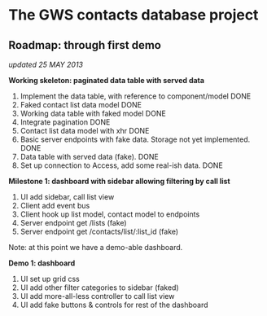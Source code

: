 The GWS contacts database project
==================================

## Roadmap: through first demo

_updated 25 MAY 2013_

__Working skeleton: paginated data table with served data__

1. Implement the data table, with reference to component/model  DONE
2. Faked contact list data model  DONE
3. Working data table with faked model  DONE
4. Integrate pagination  DONE
5. Contact list data model with xhr  DONE
6. Basic server endpoints with fake data. Storage not yet implemented.  DONE
7. Data table with served data (fake).  DONE 
8. Set up connection to Access, add some real-ish data.  DONE

__Milestone 1: dashboard with sidebar allowing filtering by call list__

1. UI add sidebar, call list view
2. Client add event bus 
3. Client hook up list model, contact model to endpoints
4. Server endpoint get /lists  (fake)
5. Server endpoint get /contacts/list/:list_id (fake)

Note: at this point we have a demo-able dashboard.

__Demo 1: dashboard__

1. UI set up grid css
2. UI add other filter categories to sidebar (faked)
3. UI add more-all-less controller to call list view
4. UI add fake buttons & controls for rest of the dashboard

